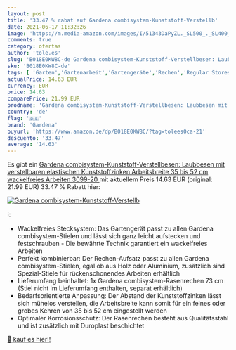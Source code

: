```yaml
---
layout: post
title: '33.47 % rabat auf Gardena combisystem-Kunststoff-Verstellb'
date: 2021-06-17 11:32:26
image: 'https://m.media-amazon.com/images/I/51343DaPyZL._SL500_._SL400_.jpg'
comments: true
category: ofertas
author: 'tole.es'
slug: 'B018E0KW8C-de Gardena combisystem-Kunststoff-Verstellbesen: Laubbesen...'
sku: 'B018E0KW8C-de'
tags: [ 'Garten','Gartenarbeit','Gartengeräte','Rechen','Regular Stores','Shops','gardena', ]
actualPrice: 14.63 EUR
currency: EUR
price: 14.63
comparePrice: 21.99 EUR
prodname: 'Gardena combisystem-Kunststoff-Verstellbesen: Laubbesen mit verstellbaren elastischen Kunststoffzinken  Arbeitsbreite 35 bis 52 cm  wackelfreies Arbeiten  3099-20 '
country: 'de'
flag: '🇩🇪'
brand: 'Gardena'
buyurl: 'https://www.amazon.de/dp/B018E0KW8C/?tag=tolees0ca-21'
descuento: '33.47'
average: '14.63'
---
```


Es gibt ein [Gardena combisystem-Kunststoff-Verstellbesen: Laubbesen mit verstellbaren elastischen Kunststoffzinken  Arbeitsbreite 35 bis 52 cm  wackelfreies Arbeiten  3099-20 ](https://www.amazon.de/dp/B018E0KW8C/?tag=tolees0ca-21) mit aktuellem Preis 14.63 EUR (original: 21.99 EUR) 33.47 % Rabatt hier:

[![Gardena combisystem-Kunststoff-Verstellb](https://m.media-amazon.com/images/I/51343DaPyZL._SL500_._SL400_.jpg)](https://www.amazon.de/dp/B018E0KW8C/?tag=tolees0ca-21)

ℹ️:

- Wackelfreies Stecksystem: Das Gartengerät passt zu allen Gardena combisystem-Stielen und lässt sich ganz leicht aufstecken und festschrauben - Die bewährte Technik garantiert ein wackelfreies Arbeiten
- Perfekt kombinierbar: Der Rechen-Aufsatz passt zu allen Gardena combisystem-Stielen, egal ob aus Holz oder Aluminium, zusätzlich sind Spezial-Stiele für rückenschonendes Arbeiten erhältlich
- Lieferumfang beinhaltet: 1x Gardena combisystem-Rasenrechen 73 cm (Stiel nicht im Lieferumfang enthalten, separat erhältlich)
- Bedarfsorientierte Anpassung: Der Abstand der Kunststoffzinken lässt sich mühelos verstellen, die Arbeitsbreite kann somit für ein feines oder grobes Kehren von 35 bis 52 cm eingestellt werden
- Optimaler Korrosionsschutz: Der Rasenrechen besteht aus Qualitätsstahl und ist zusätzlich mit Duroplast beschichtet

[🛒 kauf es hier!!](https://www.amazon.de/dp/B018E0KW8C/?tag=tolees0ca-21)
